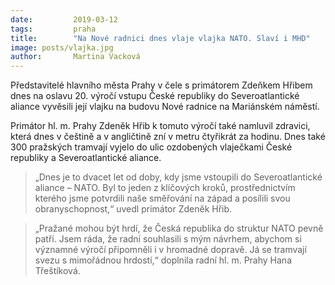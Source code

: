 ```yaml
---
date:         2019-03-12
tags:         praha
title:        "Na Nové radnici dnes vlaje vlajka NATO. Slaví i MHD"
image: posts/vlajka.jpg
author:       Martina Vacková
---
```


Představitelé hlavního města Prahy v čele s primátorem Zdeňkem Hřibem dnes na oslavu 20. výročí vstupu České republiky do Severoatlantické aliance vyvěsili její vlajku na budovu Nové radnice na Mariánském náměstí.

Primátor hl. m. Prahy Zdeněk Hřib k tomuto výročí také namluvil zdravici, která dnes v češtině a v angličtině zní v metru čtyřikrát za hodinu. Dnes také 300 pražských tramvají vyjelo do ulic ozdobených vlaječkami České republiky a Severoatlantické aliance.

> „Dnes je to dvacet let od doby, kdy jsme vstoupili do Severoatlantické aliance – NATO. Byl to jeden z klíčových kroků, prostřednictvím kterého jsme potvrdili naše směřování na západ a posílili svou obranyschopnost,“ uvedl primátor Zdeněk Hřib.

> „Pražané mohou být hrdí, že Česká republika do struktur NATO pevně patří. Jsem ráda, že radní souhlasili s mým návrhem, abychom si významné výročí připomněli i v hromadné dopravě. Já se tramvají svezu s mimořádnou hrdostí,“ doplnila radní hl. m. Prahy Hana Třeštíková.
